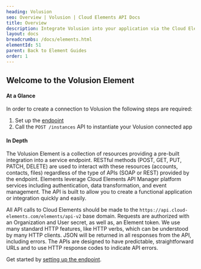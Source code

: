 ```yaml
---
heading: Volusion
seo: Overview | Volusion | Cloud Elements API Docs
title: Overview
description: Integrate Volusion into your application via the Cloud Elements APIs.
layout: docs
breadcrumbs: /docs/elements.html
elementId: 51
parent: Back to Element Guides
order: 1
---
```


## Welcome to the Volusion Element


#### At a Glance

In order to create a connection to Volusion the following steps are required:

1. Set up the [endpoint](volusion-endpoint-setup.html)
2. Call the `POST /instances` API to instantiate your Volusion connected app

#### In Depth

The Volusion Element is a collection of resources providing a pre-built integration into a service endpoint. RESTful methods (POST, GET, PUT, PATCH, DELETE) are used to interact with these resources (accounts, contacts, files) regardless of the type of APIs (SOAP or REST) provided by the endpoint. Elements leverage Cloud Elements API Manager platform services including authentication, data transformation, and event management.  The API is built to allow you to create a functional application or integration quickly and easily.

All API calls to Cloud Elements should be made to the `https://api.cloud-elements.com/elements/api-v2` base domain. Requests are authorized with an Organization and User secret, as well as, an Element token.  We use many standard HTTP features, like HTTP verbs, which can be understood by many HTTP clients. JSON will be returned in all responses from the API, including errors. The APIs are designed to have predictable, straightforward URLs and to use HTTP response codes to indicate API errors.

Get started by [setting up the endpoint](volusion-endpoint-setup.html).
